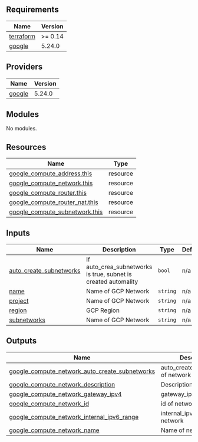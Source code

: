 <!-- BEGIN_TF_DOCS -->
## Requirements

| Name | Version |
|------|---------|
| <a name="requirement_terraform"></a> [terraform](#requirement\_terraform) | >= 0.14 |
| <a name="requirement_google"></a> [google](#requirement\_google) | 5.24.0 |

## Providers

| Name | Version |
|------|---------|
| <a name="provider_google"></a> [google](#provider\_google) | 5.24.0 |

## Modules

No modules.

## Resources

| Name | Type |
|------|------|
| [google_compute_address.this](https://registry.terraform.io/providers/hashicorp/google/5.24.0/docs/resources/compute_address) | resource |
| [google_compute_network.this](https://registry.terraform.io/providers/hashicorp/google/5.24.0/docs/resources/compute_network) | resource |
| [google_compute_router.this](https://registry.terraform.io/providers/hashicorp/google/5.24.0/docs/resources/compute_router) | resource |
| [google_compute_router_nat.this](https://registry.terraform.io/providers/hashicorp/google/5.24.0/docs/resources/compute_router_nat) | resource |
| [google_compute_subnetwork.this](https://registry.terraform.io/providers/hashicorp/google/5.24.0/docs/resources/compute_subnetwork) | resource |

## Inputs

| Name | Description | Type | Default | Required |
|------|-------------|------|---------|:--------:|
| <a name="input_auto_create_subnetworks"></a> [auto\_create\_subnetworks](#input\_auto\_create\_subnetworks) | If auto\_crea\_subnetworks is true, subnet is created automality | `bool` | n/a | yes |
| <a name="input_name"></a> [name](#input\_name) | Name of GCP Network | `string` | n/a | yes |
| <a name="input_project"></a> [project](#input\_project) | Name of GCP Network | `string` | n/a | yes |
| <a name="input_region"></a> [region](#input\_region) | GCP Region | `string` | n/a | yes |
| <a name="input_subnetworks"></a> [subnetworks](#input\_subnetworks) | Name of GCP Network | `string` | n/a | yes |

## Outputs

| Name | Description |
|------|-------------|
| <a name="output_google_compute_network_auto_create_subnetworks"></a> [google\_compute\_network\_auto\_create\_subnetworks](#output\_google\_compute\_network\_auto\_create\_subnetworks) | auto\_create\_subnetworks of network |
| <a name="output_google_compute_network_description"></a> [google\_compute\_network\_description](#output\_google\_compute\_network\_description) | Description of network |
| <a name="output_google_compute_network_gateway_ipv4"></a> [google\_compute\_network\_gateway\_ipv4](#output\_google\_compute\_network\_gateway\_ipv4) | gateway\_ipv4 of network |
| <a name="output_google_compute_network_id"></a> [google\_compute\_network\_id](#output\_google\_compute\_network\_id) | id of network |
| <a name="output_google_compute_network_internal_ipv6_range"></a> [google\_compute\_network\_internal\_ipv6\_range](#output\_google\_compute\_network\_internal\_ipv6\_range) | internal\_ipv6\_range of network |
| <a name="output_google_compute_network_name"></a> [google\_compute\_network\_name](#output\_google\_compute\_network\_name) | Name of network |
<!-- END_TF_DOCS -->